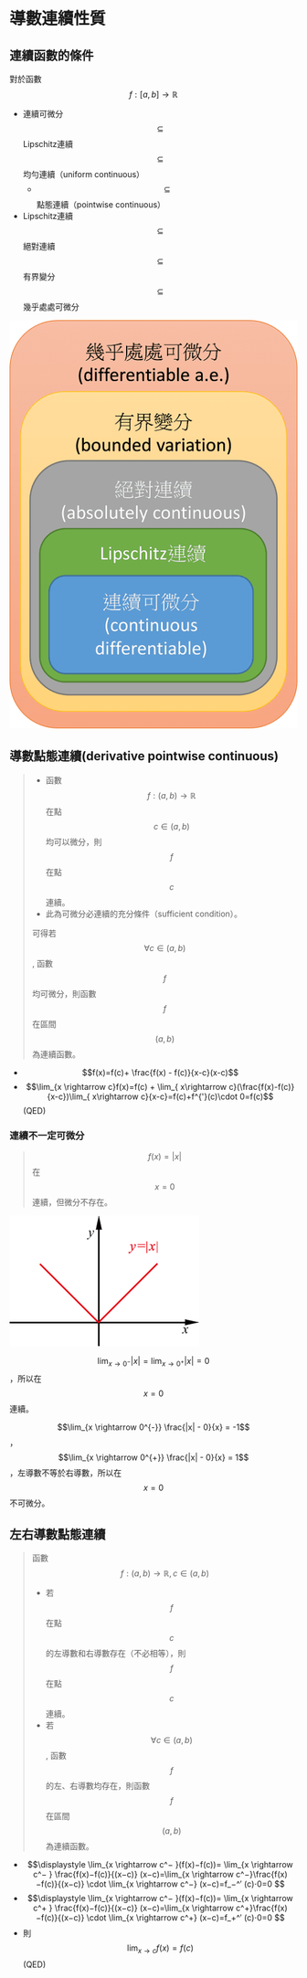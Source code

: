 # 導數連續性質

## 連續函數的條件

對於函數$$f: [a,b] \rightarrow \mathbb{R}$$

* 連續可微分$$\subseteq$$Lipschitz連續$$\subseteq$$均勻連續（uniform continuous）
  * $$\subseteq$$點態連續（pointwise continuous）
* Lipschitz連續$$\subseteq$$絕對連續$$\subseteq$$有界變分$$\subseteq$$幾乎處處可微分

![&#x9023;&#x7E8C;&#x53EF;&#x5FAE;&#x5206;&#x51FD;&#x6578;&#x689D;&#x4EF6;&#x6700;&#x56B4;&#x683C;](../../.gitbook/assets/continuous_func-min.png)

## 導數點態連續\(derivative pointwise continuous\)

> * 函數$$f:(a,b) \rightarrow \mathbb{R}$$ 在點$$c  \in (a,b)$$均可以微分，則$$f$$在點$$c$$連續。
> * 此為可微分必連續的充分條件（sufficient condition）。
>
> 可得若$$\forall c \in (a,b)$$, 函數$$f$$均可微分，則函數$$f$$在區間$$(a,b)$$為連續函數。

* $$f(x)=f(c)+ \frac{f(x) - f(c)}{x-c}(x-c)$$
* $$\lim_{x \rightarrow c}f(x)=f(c) + \lim_{ x\rightarrow c}(\frac{f(x)-f(c)}{x-c})\lim_{ x\rightarrow c}{x-c}=f(c)+f^{'}(c)\cdot 0=f(c)$$\(QED\)

### 連續不一定可微分

> $$f(x)=|x|$$在$$x=0$$連續，但微分不存在。

![&#x7D55;&#x5C0D;&#x503C;&#x51FD;&#x6578;](../../.gitbook/assets/abs_func.png)

 $$\lim_{x \rightarrow 0^{-}} |x| = \lim_{x \rightarrow 0^{+}} |x|=0$$，所以在$$x=0$$連續。

$$\lim_{x \rightarrow 0^{-}} \frac{|x| - 0}{x} = -1$$，$$\lim_{x \rightarrow 0^{+}} \frac{|x| - 0}{x} = 1$$，左導數不等於右導數，所以在$$x=0$$不可微分。

## 左右導數點態連續

> 函數$$f:(a,b) \rightarrow \mathbb{R} , c \in (a,b)$$
>
> * 若$$f$$在點$$c$$的左導數和右導數存在（不必相等），則$$f$$在點$$c$$連續。
> * 若$$\forall c \in (a,b)$$, 函數$$f$$的左、右導數均存在，則函數$$f$$在區間$$(a,b)$$為連續函數。

* $$\displaystyle \lim_{x \rightarrow c^− }⁡(f(x)−f(c))= \lim_{x \rightarrow c^− }⁡ \frac{f(x)−f(c)}{(x−c)} (x−c)=\lim_{x \rightarrow c^−}\frac{f(x)−f(c)}{(x−c)} \cdot \lim_{x \rightarrow c^−} ⁡(x−c)=f_−^′ (c)⋅0=0 $$
* $$\displaystyle \lim_{x \rightarrow c^− }⁡(f(x)−f(c))= \lim_{x \rightarrow c^+ }⁡ \frac{f(x)−f(c)}{(x−c)} (x−c)=\lim_{x \rightarrow c^+}\frac{f(x)−f(c)}{(x−c)} \cdot \lim_{x \rightarrow c^+} ⁡(x−c)=f_+^′ (c)⋅0=0 $$
* 則$$\lim_{x \rightarrow c}⁡f(x)=f(c)$$ \(QED\)

